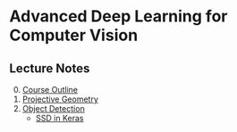 # Advanced Deep Learning for Computer Vision
## Lecture Notes
0. [Course Outline](https://docs.google.com/presentation/d/1byXcQsEfCbDU6URkYD-0SlbNFkEePA-5odt-mX0fqxA/edit?usp=sharing)
1. [Projective Geometry](https://drive.google.com/file/d/1_2gT7ZpMz8svwlSRv2IpZW997DcoQGC9/view?usp=sharing)
2. [Object Detection](https://drive.google.com/file/d/1lwlD1Q0LgRhwOtkimXsE_1VC1q_TNkld/view?usp=sharing)
    - [SSD in Keras](blob/master/detection/ssd/README.md)



